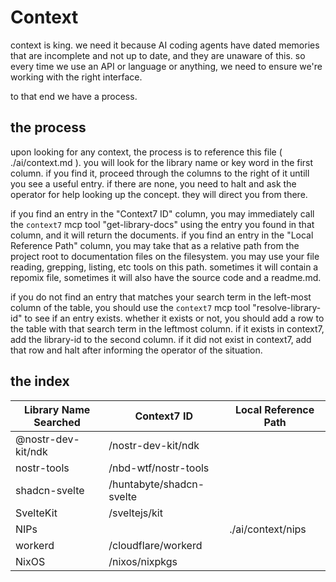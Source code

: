# Context

context is king. we need it because AI coding agents have dated memories that are incomplete and not up to date, and they are unaware of this. so every time we use an API or language or anything, we need to ensure we're working with the right interface.

to that end we have a process.

## the process

upon looking for any context, the process is to reference this file ( ./ai/context.md ). you will look for the library name or key word in the first column. if you find it, proceed through the columns to the right of it untill you see a useful entry. if there are none, you need to halt and ask the operator for help looking up the concept. they will direct you from there.

if you find an entry in the "Context7 ID" column, you may immediately call the `context7` mcp tool "get-library-docs" using the entry you found in that column, and it will return the documents. if you find an entry in the "Local Reference Path" column, you may take that as a relative path from the project root to documentation files on the filesystem. you may use your file reading, grepping, listing, etc tools on this path. sometimes it will contain a repomix file, sometimes it will also have the source code and a readme.md.

if you do not find an entry that matches your search term in the left-most column of the table, you should use the `context7` mcp tool "resolve-library-id" to see if an entry exists. whether it exists or not, you should add a row to the table with that search term in the leftmost column. if it exists in context7, add the library-id to the second column. if it did not exist in context7, add that row and halt after informing the operator of the situation.

## the index

| Library Name Searched | Context7 ID | Local Reference Path |
| --------------------- | ----------- | -------------------- |
| @nostr-dev-kit/ndk    | /nostr-dev-kit/ndk |                      |
| nostr-tools           | /nbd-wtf/nostr-tools |                      |
| shadcn-svelte         | /huntabyte/shadcn-svelte |        |
| SvelteKit             | /sveltejs/kit        |                      |
| NIPs                  |             | ./ai/context/nips    |
| workerd               | /cloudflare/workerd  |                      |
| NixOS                 | /nixos/nixpkgs       |                      |
